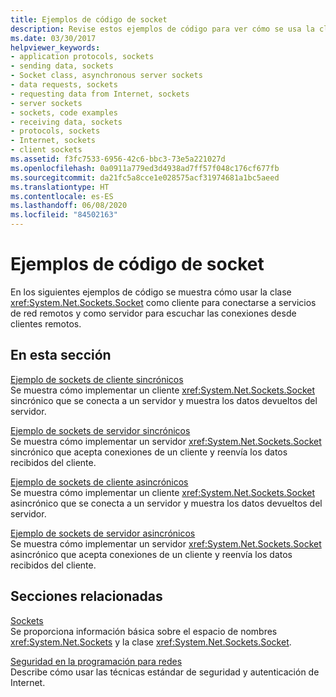 ```yaml
---
title: Ejemplos de código de socket
description: Revise estos ejemplos de código para ver cómo se usa la clase Socket como cliente para conectarse a servicios de red y como servidor para escuchar las conexiones de los clientes.
ms.date: 03/30/2017
helpviewer_keywords:
- application protocols, sockets
- sending data, sockets
- Socket class, asynchronous server sockets
- data requests, sockets
- requesting data from Internet, sockets
- server sockets
- sockets, code examples
- receiving data, sockets
- protocols, sockets
- Internet, sockets
- client sockets
ms.assetid: f3fc7533-6956-42c6-bbc3-73e5a221027d
ms.openlocfilehash: 0a0911a779ed3d4938ad7ff57f048c176cf677fb
ms.sourcegitcommit: da21fc5a8cce1e028575acf31974681a1bc5aeed
ms.translationtype: HT
ms.contentlocale: es-ES
ms.lasthandoff: 06/08/2020
ms.locfileid: "84502163"
---
```

# <a name="socket-code-examples"></a>Ejemplos de código de socket
En los siguientes ejemplos de código se muestra cómo usar la clase <xref:System.Net.Sockets.Socket> como cliente para conectarse a servicios de red remotos y como servidor para escuchar las conexiones desde clientes remotos.  
  
## <a name="in-this-section"></a>En esta sección  
 [Ejemplo de sockets de cliente sincrónicos](synchronous-client-socket-example.md)  
 Se muestra cómo implementar un cliente <xref:System.Net.Sockets.Socket> sincrónico que se conecta a un servidor y muestra los datos devueltos del servidor.  
  
 [Ejemplo de sockets de servidor sincrónicos](synchronous-server-socket-example.md)  
 Se muestra cómo implementar un servidor <xref:System.Net.Sockets.Socket> sincrónico que acepta conexiones de un cliente y reenvía los datos recibidos del cliente.  
  
 [Ejemplo de sockets de cliente asincrónicos](asynchronous-client-socket-example.md)  
 Se muestra cómo implementar un cliente <xref:System.Net.Sockets.Socket> asincrónico que se conecta a un servidor y muestra los datos devueltos del servidor.  
  
 [Ejemplo de sockets de servidor asincrónicos](asynchronous-server-socket-example.md)  
 Se muestra cómo implementar un servidor <xref:System.Net.Sockets.Socket> asincrónico que acepta conexiones de un cliente y reenvía los datos recibidos del cliente.  
  
## <a name="related-sections"></a>Secciones relacionadas  
 [Sockets](sockets.md)  
 Se proporciona información básica sobre el espacio de nombres <xref:System.Net.Sockets> y la clase <xref:System.Net.Sockets.Socket>.  
  
 [Seguridad en la programación para redes](security-in-network-programming.md)  
 Describe cómo usar las técnicas estándar de seguridad y autenticación de Internet.
